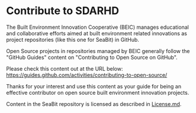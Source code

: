 # Contribute to SDARHD

The Built Environment Innovation Cooperative (BEIC) manages educational and collaborative efforts aimed at built environment related innovations as project repositories (like this one for SeaBit) in GitHub. 

Open Source projects in repositories managed by BEIC generally follow the "GitHub Guides" content on "Contributing to Open Source on GitHub".

Please check this content out at the URL below:
https://guides.github.com/activities/contributing-to-open-source/

Thanks for your interest and use this content as your guide for being an effective contributor on open source built environment innovation projects.

Content in the SeaBit repository is licensed as described in [License.md](https://github.com/BEICBIM/SeaBit/blob/master/License.md).

